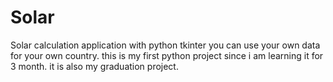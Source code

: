 # Solar
Solar calculation application with python tkinter
you can use your own data for your own country.
this is my first python project since i am learning it for 3 month. it is also my graduation project. 
